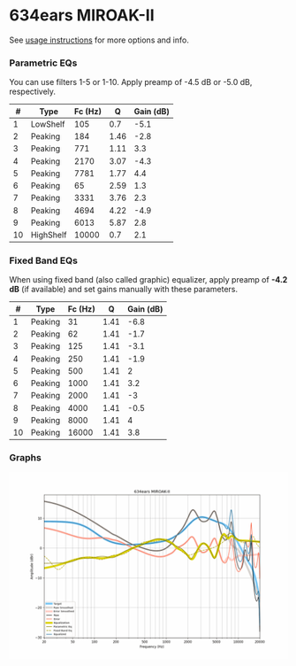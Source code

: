 # 634ears MIROAK-II
See [usage instructions](https://github.com/jaakkopasanen/AutoEq#usage) for more options and info.

### Parametric EQs
You can use filters 1-5 or 1-10. Apply preamp of -4.5 dB or -5.0 dB, respectively.

|   # | Type      |   Fc (Hz) |    Q |   Gain (dB) |
|-----|-----------|-----------|------|-------------|
|   1 | LowShelf  |       105 | 0.7  |        -5.1 |
|   2 | Peaking   |       184 | 1.46 |        -2.8 |
|   3 | Peaking   |       771 | 1.11 |         3.3 |
|   4 | Peaking   |      2170 | 3.07 |        -4.3 |
|   5 | Peaking   |      7781 | 1.77 |         4.4 |
|   6 | Peaking   |        65 | 2.59 |         1.3 |
|   7 | Peaking   |      3331 | 3.76 |         2.3 |
|   8 | Peaking   |      4694 | 4.22 |        -4.9 |
|   9 | Peaking   |      6013 | 5.87 |         2.8 |
|  10 | HighShelf |     10000 | 0.7  |         2.1 |

### Fixed Band EQs
When using fixed band (also called graphic) equalizer, apply preamp of **-4.2 dB** (if available) and set gains manually with these parameters.

|   # | Type    |   Fc (Hz) |    Q |   Gain (dB) |
|-----|---------|-----------|------|-------------|
|   1 | Peaking |        31 | 1.41 |        -6.8 |
|   2 | Peaking |        62 | 1.41 |        -1.7 |
|   3 | Peaking |       125 | 1.41 |        -3.1 |
|   4 | Peaking |       250 | 1.41 |        -1.9 |
|   5 | Peaking |       500 | 1.41 |         2   |
|   6 | Peaking |      1000 | 1.41 |         3.2 |
|   7 | Peaking |      2000 | 1.41 |        -3   |
|   8 | Peaking |      4000 | 1.41 |        -0.5 |
|   9 | Peaking |      8000 | 1.41 |         4   |
|  10 | Peaking |     16000 | 1.41 |         3.8 |

### Graphs
![](./634ears%20MIROAK-II.png)
